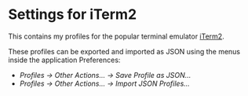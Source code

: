 Settings for iTerm2
===================

This contains my profiles for the popular terminal emulator [iTerm2](https://iterm2.com).

These profiles can be exported and imported as JSON using the menus inside the application Preferences:

- _Profiles → Other Actions… → Save Profile as JSON…_
- _Profiles → Other Actions… → Import JSON Profiles…_
